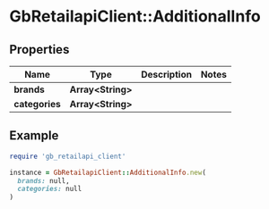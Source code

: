 # GbRetailapiClient::AdditionalInfo

## Properties

| Name | Type | Description | Notes |
| ---- | ---- | ----------- | ----- |
| **brands** | **Array&lt;String&gt;** |  |  |
| **categories** | **Array&lt;String&gt;** |  |  |

## Example

```ruby
require 'gb_retailapi_client'

instance = GbRetailapiClient::AdditionalInfo.new(
  brands: null,
  categories: null
)
```

